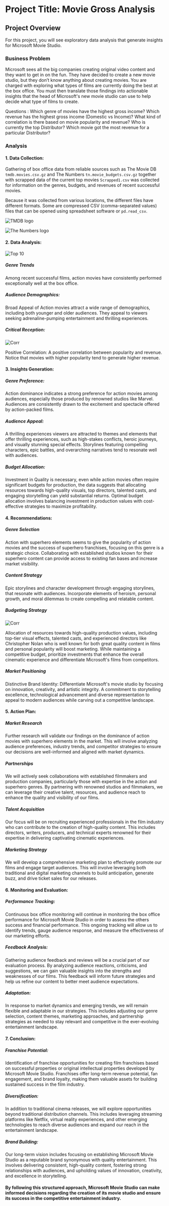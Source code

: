 # Project Title: Movie Gross Analysis

## Project Overview

For this project, you will see exploratory data analysis that generate insights for Microsoft Movie Studio.

### Business Problem

Microsoft sees all the big companies creating original video content and they want to get in on the fun. They have decided to create a new movie studio, but they don’t know anything about creating movies. You are charged with exploring what types of films are currently doing the best at the box office. You must then translate those findings into actionable insights that the head of Microsoft's new movie studio can use to help decide what type of films to create.

Questions :
Which genre of movies have the highest gross income?
Which revenue has the highest gross income (Domestic vs Income)?
What kind of correlation is there based on movie popularity and revenue?
Who is currently the top Distributor?
Which movie got the most revenue for a particular Distributor?

### Analysis

#### 1. Data Collection:
Gathering of box office data from reliable sources such as The Movie DB `tmdb.movies.csv.gz` and The Numbers `tn.movie_budgets.csv.gz` together with scrapped data of the current top movies `Scrapped1.csv` was collected for information on the genres, budgets, and revenues of recent successful movies.

Because it was collected from various locations, the different files have different formats. Some are compressed CSV (comma-separated values) files that can be opened using spreadsheet software or `pd.read_csv`.

![TMDB logo](http://localhost:8888/view/Images/TMDB.jpg)

![The Numbers logo](http://localhost:8888/view/Images/The%20Numbers.png)

#### 2. Data Analysis:

![Top 10](http://localhost:8888/view/Images/Top%2010.png)

##### Genre Trends
Among recent successful films, action movies have consistently performed exceptionally well at the box office.

##### Audience Demographics: 
Broad Appeal of Action movies attract a wide range of demographics, including both younger and older audiences. 
They appeal to viewers seeking adrenaline-pumping entertainment and thrilling experiences.


##### Critical Reception: 

![Corr](http://localhost:8888/view/Images/Correlation.png)

Positive Correlation: 
A positive correlation between popularity and revenue. Notice that movies with higher popularity tend to generate higher revenue.

#### 3. Insights Generation:

##### Genre Preference: 
Action dominance indicates a strong preference for action movies among audiences, especially those produced by renowned studios like Marvel. Audiences are consistently drawn to the excitement and spectacle offered by action-packed films.


##### Audience Appeal: 
A thrilling experiences viewers are attracted to themes and elements that offer thrilling experiences, such as high-stakes conflicts, heroic journeys, and visually stunning special effects. Storylines featuring compelling characters, epic battles, and overarching narratives tend to resonate well with audiences.

##### Budget Allocation: 
Investment in Quality is necessary, even while action movies often require significant budgets for production, the data suggests that allocating resources towards high-quality visuals, top directors, talented casts, and engaging storytelling can yield substantial returns. Optimal budget allocation involves balancing investment in production values with cost-effective strategies to maximize profitability.

#### 4. Recommendations:

##### Genre Selection
Action with superhero elements seems to give the popularity of action movies and the success of superhero franchises, focusing on this genre is a strategic choice. Collaborating with established studios known for their superhero content can provide access to existing fan bases and increase market visibility.

##### Content Strategy
Epic storylines and character development through engaging storylines, that resonate with audiences. Incorporate elements of heroism, personal growth, and moral dilemmas to create compelling and relatable content.

##### Budgeting Strategy

![Corr](http://localhost:8888/view/Images/Oppenheimer.png)

Allocation of resources towards high-quality production values, including top-tier visual effects, talented casts, and experienced directors like Christopher Nolan who is well known for both great quality content in films and personal popularity will boost marketing. While maintaining a competitive budget, prioritize investments that enhance the overall cinematic experience and differentiate Microsoft's films from competitors.

##### Market Positioning
Distinctive Brand Identity: Differentiate Microsoft's movie studio by focusing on innovation, creativity, and artistic integrity. A commitment to storytelling excellence, technological advancement and diverse representation to appeal to modern audiences while carving out a competitive landscape.

#### 5. Action Plan:
##### Market Research

Further research will validate our findings on the dominance of action movies with superhero elements in the market. This will involve analyzing audience preferences, industry trends, and competitor strategies to ensure our decisions are well-informed and aligned with market dynamics.

##### Partnerships
We will actively seek collaborations with established filmmakers and production companies, particularly those with expertise in the action and superhero genres. By partnering with renowned studios and filmmakers, we can leverage their creative talent, resources, and audience reach to enhance the quality and visibility of our films.

##### Talent Acquisition
Our focus will be on recruiting experienced professionals in the film industry who can contribute to the creation of high-quality content. This includes directors, writers, producers, and technical experts renowned for their expertise in delivering captivating cinematic experiences.

##### Marketing Strategy
We will develop a comprehensive marketing plan to effectively promote our films and engage target audiences. This will involve leveraging both traditional and digital marketing channels to build anticipation, generate buzz, and drive ticket sales for our releases.

#### 6. Monitoring and Evaluation:
##### Performance Tracking:
Continuous box office monitoring will continue in monitoring the box office performance for Microsoft Movie Studio in order to assess the others success and financial performance. This ongoing tracking will allow us to identify trends, gauge audience response, and measure the effectiveness of our marketing efforts.

##### Feedback Analysis: 
Gathering audience feedback and reviews will be a crucial part of our evaluation process. By analyzing audience reactions, criticisms, and suggestions, we can gain valuable insights into the strengths and weaknesses of our films. This feedback will inform future strategies and help us refine our content to better meet audience expectations.

##### Adaptation:
In response to market dynamics and emerging trends, we will remain flexible and adaptable in our strategies. This includes adjusting our genre selection, content themes, marketing approaches, and partnership strategies as needed to stay relevant and competitive in the ever-evolving entertainment landscape.

#### 7. Conclusion:
##### Franchise Potential:
Identification of franchise opportunities for creating film franchises based on successful properties or original intellectual properties developed by Microsoft Movie Studio. Franchises offer long-term revenue potential, fan engagement, and brand loyalty, making them valuable assets for building sustained success in the film industry.

##### Diversification:
In addition to traditional cinema releases, we will explore opportunities beyond traditional distribution channels. This includes leveraging streaming platforms like Netflix, virtual reality experiences, and other emerging technologies to reach diverse audiences and expand our reach in the entertainment landscape.

##### Brand Building:
Our long-term vision includes focusing on establishing Microsoft Movie Studio as a reputable brand synonymous with quality entertainment. This involves delivering consistent, high-quality content, fostering strong relationships with audiences, and upholding values of innovation, creativity, and excellence in storytelling.

#### By following this structured approach, Microsoft Movie Studio can make informed decisions regarding the creation of its movie studio and ensure its success in the competitive entertainment industry.
